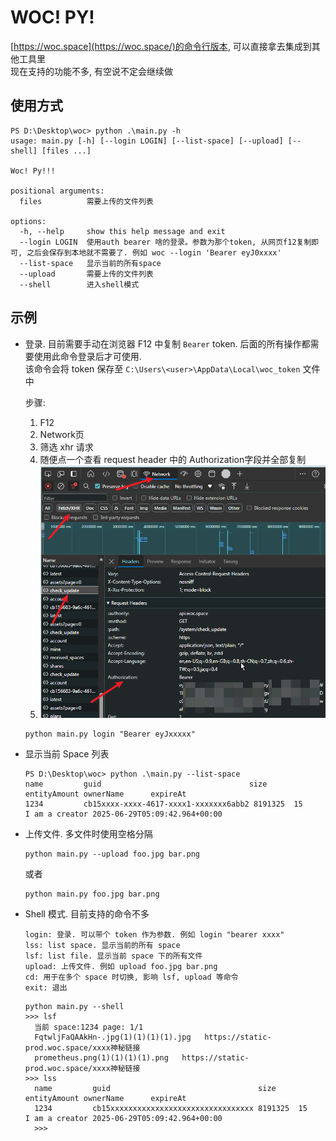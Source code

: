 # WOC! PY!

[https://woc.space](https://woc.space/)的命令行版本, 可以直接拿去集成到其他工具里<br>
现在支持的功能不多, 有空说不定会继续做

## 使用方式

```
PS D:\Desktop\woc> python .\main.py -h
usage: main.py [-h] [--login LOGIN] [--list-space] [--upload] [--shell] [files ...]

Woc! Py!!!

positional arguments:
  files          需要上传的文件列表

options:
  -h, --help     show this help message and exit
  --login LOGIN  使用auth bearer 啥的登录。参数为那个token, 从网页f12复制即可, 之后会保存到本地就不需要了. 例如 woc --login 'Bearer eyJ0xxxx'
  --list-space   显示当前的所有space
  --upload       需要上传的文件列表
  --shell        进入shell模式
```

## 示例
- 登录. 
    目前需要手动在浏览器 F12 中复制 `Bearer` token. 后面的所有操作都需要使用此命令登录后才可使用. <br>
    该命令会将 token 保存至 `C:\Users\<user>\AppData\Local\woc_token` 文件中

    步骤: 
    1. F12 
    2. Network页 
    3. 筛选 xhr 请求 
    4. 随便点一个查看 request header 中的 Authorization字段并全部复制
    5. ![alt text](image.png)
    ```
    python main.py login "Bearer eyJxxxxx"
    ```

- 显示当前 Space 列表
    ```
    PS D:\Desktop\woc> python .\main.py --list-space
    name         guid                                 size     entityAmount ownerName      expireAt
    1234         cb15xxxx-xxxx-4617-xxxx1-xxxxxxx6abb2 8191325  15           I am a creator 2025-06-29T05:09:42.964+00:00
    ```

- 上传文件. 多文件时使用空格分隔
    ```
    python main.py --upload foo.jpg bar.png
    ```
    或者
    ```
    python main.py foo.jpg bar.png
    ```
- Shell 模式. 目前支持的命令不多
  ```
  login: 登录. 可以带个 token 作为参数. 例如 login "bearer xxxx"
  lss: list space. 显示当前的所有 space
  lsf: list file. 显示当前 space 下的所有文件
  upload: 上传文件. 例如 upload foo.jpg bar.png
  cd: 用于在多个 space 时切换, 影响 lsf, upload 等命令
  exit: 退出
  ```
  ```
  python main.py --shell
  >>> lsf
    当前 space:1234 page: 1/1
    FqtwljFaQAAkHn-.jpg(1)(1)(1)(1).jpg   https://static-prod.woc.space/xxxx神秘链接
    prometheus.png(1)(1)(1)(1).png   https://static-prod.woc.space/xxxx神秘链接
  >>> lss
    name         guid                                 size     entityAmount ownerName      expireAt
    1234         cb15xxxxxxxxxxxxxxxxxxxxxxxxxxxxxxxx 8191325  15           I am a creator 2025-06-29T05:09:42.964+00:00
    >>>